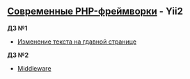 ## [Современные PHP-фреймворки](#) - Yii2
**ДЗ №1** 
* [Изменение текста на гдавной странице](#)

**ДЗ №2**
* [Middleware](#)

